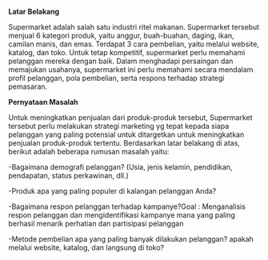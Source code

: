 **Latar Belakang**
  
  Supermarket adalah salah satu industri ritel makanan. Supermarket tersebut menjual 6 kategori produk, yaitu anggur, buah-buahan, daging, ikan, camilan manis, dan emas. Terdapat 3 cara pembelian, yaitu melalui website, katalog, dan toko. Untuk tetap kompetitif, supermarket perlu memahami pelanggan mereka dengan baik. Dalam menghadapi persaingan dan memajukan usahanya, supermarket ini perlu memahami secara mendalam profil pelanggan, pola pembelian, serta respons terhadap strategi pemasaran.

**Pernyataan Masalah**

  Untuk meningkatkan penjualan dari produk-produk tersebut, Supermarket tersebut perlu melakukan strategi marketing yg tepat kepada siapa pelanggan yang paling potensial untuk ditargetkan untuk meningkatkan penjualan produk-produk tertentu. Berdasarkan latar belakang di atas, berikut adalah beberapa rumusan masalah yaitu:

-Bagaimana demografi pelanggan? (Usia, jenis kelamin, pendidikan, pendapatan, status perkawinan, dll.) 

-Produk apa yang paling populer di kalangan pelanggan Anda? 

-Bagaimana respon pelanggan terhadap kampanye?Goal : Menganalisis respon pelanggan dan mengidentifikasi kampanye mana yang paling berhasil menarik perhatian dan partisipasi pelanggan 

-Metode pembelian apa yang paling banyak dilakukan pelanggan? apakah melalui website, katalog, dan langsung di toko? 
